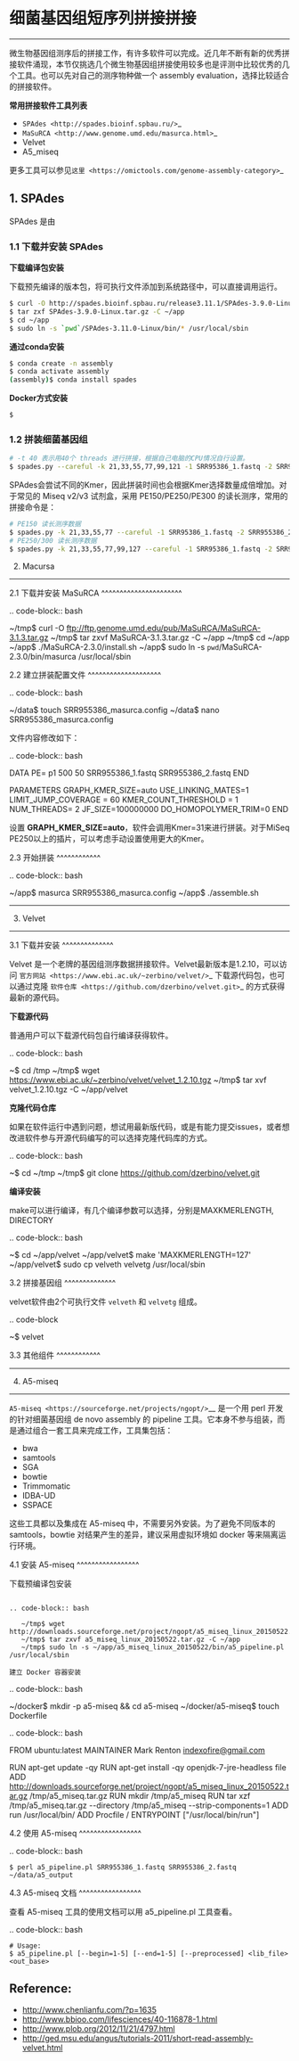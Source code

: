 # 细菌基因组短序列拼接拼接

---

微生物基因组测序后的拼接工作，有许多软件可以完成。近几年不断有新的优秀拼接软件涌现，本节仅挑选几个微生物基因组拼接使用较多也是评测中比较优秀的几个工具。也可以先对自己的测序物种做一个 assembly evaluation，选择比较适合的拼接软件。

**常用拼接软件工具列表**

- `SPAdes <http://spades.bioinf.spbau.ru/>`_
- `MaSuRCA <http://www.genome.umd.edu/masurca.html>`_
- Velvet
- A5_miseq

更多工具可以参见`这里 <https://omictools.com/genome-assembly-category>`_


## 1. SPAdes

SPAdes 是由

### 1.1 下载并安装 SPAdes

**下载编译包安装**

下载预先编译的版本包，将可执行文件添加到系统路径中，可以直接调用运行。

```bash
$ curl -O http://spades.bioinf.spbau.ru/release3.11.1/SPAdes-3.9.0-Linux.tar.gz
$ tar zxf SPAdes-3.9.0-Linux.tar.gz -C ~/app
$ cd ~/app
$ sudo ln -s `pwd`/SPAdes-3.11.0-Linux/bin/* /usr/local/sbin
```

**通过conda安装**

```bash
$ conda create -n assembly
$ conda activate assembly
(assembly)$ conda install spades
```

**Docker方式安装**

```bash
$
```

### 1.2 拼装细菌基因组

```bash
# -t 40 表示用40个 threads 进行拼接，根据自己电脑的CPU情况自行设置。
$ spades.py --careful -k 21,33,55,77,99,121 -1 SRR95386_1.fastq -2 SRR955386_2.fastq -o spades_output -t 40
```

SPAdes会尝试不同的Kmer，因此拼装时间也会根据Kmer选择数量成倍增加。对于常见的 Miseq v2/v3 试剂盒，采用 PE150/PE250/PE300 的读长测序，常用的拼接命令是：

```bash
# PE150 读长测序数据
$ spades.py -k 21,33,55,77 --careful -1 SRR95386_1.fastq -2 SRR955386_2.fastq -o SRR95386_output -t 40
# PE250/300 读长测序数据
$ spades.py -k 21,33,55,77,99,127 --careful -1 SRR95386_1.fastq -2 SRR955386_2.fastq -o SRR95386_output -t 40
```

2. Macursa
----------

2.1 下载并安装 MaSuRCA
^^^^^^^^^^^^^^^^^^^^^^

.. code-block:: bash

   ~/tmp$ curl -O ftp://ftp.genome.umd.edu/pub/MaSuRCA/MaSuRCA-3.1.3.tar.gz
   ~/tmp$ tar zxvf MaSuRCA-3.1.3.tar.gz -C ~/app
   ~/tmp$ cd ~/app
   ~/app$ ./MaSuRCA-2.3.0/install.sh
   ~/app$ sudo ln -s `pwd`/MaSuRCA-2.3.0/bin/masurca /usr/local/sbin

2.2 建立拼装配置文件
^^^^^^^^^^^^^^^^^^^^

.. code-block:: bash

   ~/data$ touch SRR955386_masurca.config
   ~/data$ nano SRR955386_masurca.config

文件内容修改如下：

.. code-block:: bash

   DATA
   PE= p1 500 50 SRR955386_1.fastq SRR955386_2.fastq
   END

   PARAMETERS
   GRAPH_KMER_SIZE=auto
   USE_LINKING_MATES=1
   LIMIT_JUMP_COVERAGE = 60
   KMER_COUNT_THRESHOLD = 1
   NUM_THREADS= 2
   JF_SIZE=100000000
   DO_HOMOPOLYMER_TRIM=0
   END

设置 **GRAPH_KMER_SIZE=auto**，软件会调用Kmer=31来进行拼装。对于MiSeq PE250以上的插片，可以考虑手动设置使用更大的Kmer。

2.3 开始拼装
^^^^^^^^^^^^

.. code-block:: bash

   ~/app$ masurca SRR955386_masurca.config
   ~/app$ ./assemble.sh

--------------------------------------------------------------------------------

3. Velvet
---------

3.1 下载并安装
^^^^^^^^^^^^^^

Velvet 是一个老牌的基因组测序数据拼接软件。Velvet最新版本是1.2.10，可以访问 `官方网站 <https://www.ebi.ac.uk/~zerbino/velvet/>`_ 下载源代码包，也可以通过克隆 `软件仓库 <https://github.com/dzerbino/velvet.git>`_ 的方式获得最新的源代码。

**下载源代码**

普通用户可以下载源代码包自行编译获得软件。

.. code-block:: bash

   ~$ cd /tmp
   ~/tmp$ wget https://www.ebi.ac.uk/~zerbino/velvet/velvet_1.2.10.tgz
   ~/tmp$ tar xvf velvet_1.2.10.tgz -C ~/app/velvet

**克隆代码仓库**

如果在软件运行中遇到问题，想试用最新版代码，或是有能力提交issues，或者想改进软件参与开源代码编写的可以选择克隆代码库的方式。

.. code-block:: bash

   ~$ cd ~/tmp
   ~/tmp$ git clone https://github.com/dzerbino/velvet.git

**编译安装**

make可以进行编译，有几个编译参数可以选择，分别是MAXKMERLENGTH, DIRECTORY

.. code-block:: bash

   ~$ cd ~/app/velvet
   ~/app/velvet$ make 'MAXKMERLENGTH=127'
   ~/app/velvet$ sudo cp velveth velvetg /usr/local/sbin

3.2 拼接基因组
^^^^^^^^^^^^^^

velvet软件由2个可执行文件 `velveth` 和 `velvetg` 组成。

.. code-block

   ~$ velvet

3.3 其他组件
^^^^^^^^^^^^

--------------------------------------------------------------------------------

4. A5-miseq
-----------

`A5-miseq <https://sourceforge.net/projects/ngopt/>`__ 是一个用 perl
开发的针对细菌基因组 de novo assembly 的 pipeline
工具。它本身不参与组装，而是通过组合一套工具来完成工作，工具集包括：

- bwa
- samtools
- SGA
- bowtie
- Trimmomatic
- IDBA-UD
- SSPACE

这些工具都以及集成在 A5-miseq 中，不需要另外安装。为了避免不同版本的
samtools，bowtie 对结果产生的差异，建议采用虚拟环境如 docker
等来隔离运行环境。

4.1 安装 A5-miseq
^^^^^^^^^^^^^^^^^

下载预编译包安装
~~~~~~~~~~~~~~~~

.. code-block:: bash

   ~/tmp$ wget http://downloads.sourceforge.net/project/ngopt/a5_miseq_linux_20150522.tar.gz
   ~/tmp$ tar zxvf a5_miseq_linux_20150522.tar.gz -C ~/app
   ~/tmp$ sudo ln -s ~/app/a5_miseq_linux_20150522/bin/a5_pipeline.pl /usr/local/sbin

建立 Docker 容器安装
~~~~~~~~~~~~~~~~~~~~

.. code-block:: bash

   ~/docker$ mkdir -p a5-miseq && cd a5-miseq
   ~/docker/a5-miseq$ touch Dockerfile

.. code-block:: bash

   FROM ubuntu:latest
   MAINTAINER Mark Renton <indexofire@gmail.com>

   RUN apt-get update -qy
   RUN apt-get install -qy openjdk-7-jre-headless file
   ADD http://downloads.sourceforge.net/project/ngopt/a5_miseq_linux_20150522.tar.gz /tmp/a5_miseq.tar.gz
   RUN mkdir /tmp/a5_miseq
   RUN tar xzf /tmp/a5_miseq.tar.gz --directory /tmp/a5_miseq --strip-components=1
   ADD run /usr/local/bin/
   ADD Procfile /
   ENTRYPOINT ["/usr/local/bin/run"]

4.2 使用 A5-miseq
^^^^^^^^^^^^^^^^^

.. code-block:: bash

    $ perl a5_pipeline.pl SRR955386_1.fastq SRR955386_2.fastq ~/data/a5_output

4.3 A5-miseq 文档
^^^^^^^^^^^^^^^^^

查看 A5-miseq 工具的使用文档可以用 a5_pipeline.pl 工具查看。

.. code-block:: bash

    # Usage:
    $ a5_pipeline.pl [--begin=1-5] [--end=1-5] [--preprocessed] <lib_file> <out_base>

Reference:
----------

* http://www.chenlianfu.com/?p=1635
* http://www.bbioo.com/lifesciences/40-116878-1.html
* http://www.plob.org/2012/11/21/4797.html
* http://ged.msu.edu/angus/tutorials-2011/short-read-assembly-velvet.html
